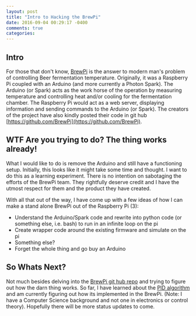 ```yaml
---
layout: post
title: "Intro to Hacking the BrewPi"
date: 2016-09-04 00:29:17 -0400
comments: true
categories: 
---
```

Intro
-------------
For those that don't know, [BrewPi](http://www.brewpi.com/) is the answer to modern man's problem of controlling Beer fermentation temperature. Originally, it was a Raspberry Pi coupled with an Arduino (and more currently a Photon Spark). The Arduino (or Spark) acts as the work horse of the operation by measuring temperature and controlling heat and/or cooling for the fermentation chamber. The Raspberry Pi would act as a web server, displaying information and sending commands to the Arduino (or Spark). The creators of the project have also kindly posted their code in git hub [https://github.com/BrewPi](https://github.com/BrewPi).

WTF Are you trying to do? The thing works already!
-------------
What I would like to do is remove the Arduino and still have a functioning setup. Initially, this looks like it might take some time and thought. I want to do this as a learning experiment. There is no intention on sabotaging the efforts of the BrewPi team. They rightfully deserve credit and I have the utmost respect for them and the product they have created.

With all that out of the way, I have come up with a few ideas of how I can make a stand alone BrewPi out of the Raspberry Pi (3):

 - Understand the Arduino/Spark code and rewrite into python code (or something else, i.e. bash) to run in an infinite loop on the pi
 - Create wrapper code around the existing firmware and simulate on the pi
 - Something else?
 - Forget the whole thing and go buy an Arduino

So Whats Next?
-------------
Not much besides delving into the [BrewPi git hub repo](https://github.com/BrewPi) and trying to figure out how the darn thing works. So far, I have learned about the [PID algorithm](https://en.wikipedia.org/wiki/PID_controller) and am currently figuring out how its implemented in the BrewPi. (Note: I have a Computer Science background and not one in electronics or control theory). Hopefully there will be more status updates to come.